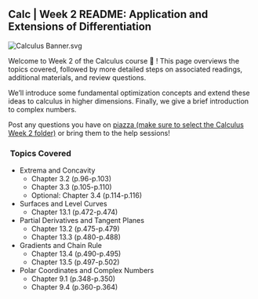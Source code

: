 Calc | Week 2 README: Application and Extensions of Differentiation
-------------------------------------------------------------------

![Calculus Banner.svg](https://wustl-catalog.instructure.com/courses/254/files/25266/download)

Welcome to Week 2 of the Calculus course 🤩 ! This page overviews the topics covered, followed by more detailed steps on associated readings, additional materials, and review questions.

We’ll introduce some fundamental optimization concepts and extend these ideas to calculus in higher dimensions. Finally, we give a brief introduction to complex numbers.

Post any questions you have on [piazza (make sure to select the Calculus Week 2 folder)](https://piazza.com/class/li3om30wsqx4yu/create) or bring them to the help sessions!

###  Topics Covered

*   Extrema and Concavity
    *   Chapter 3.2 (p.96-p.103)
    *   Chapter 3.3 (p.105-p.110)
    *   Optional: Chapter 3.4 (p.114-p.116)
*   Surfaces and Level Curves
    *   Chapter 13.1 (p.472-p.474)
*   Partial Derivatives and Tangent Planes
    *   Chapter 13.2 (p.475-p.479)
    *   Chapter 13.3 (p.480-p.488)
*   Gradients and Chain Rule
    *   Chapter 13.4 (p.490-p.495)
    *   Chapter 13.5 (p.497-p.502)
*   Polar Coordinates and Complex Numbers
    *   Chapter 9.1 (p.348-p.350)
    *   Chapter 9.4 (p.360-p.364)